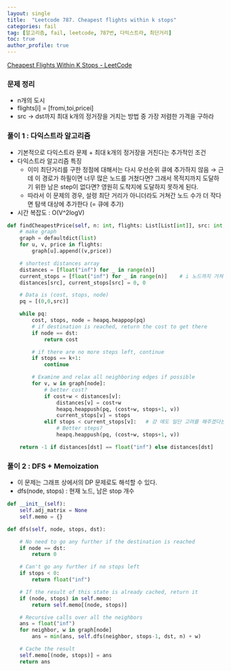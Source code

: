 ```yaml
---
layout: single
title:  "Leetcode 787. Cheapest flights within k stops"
categories: fail
tag: [알고리즘, fail, leetcode, 787번, 다익스트라, 최단거리]
toc: true
author_profile: true
---
```


[Cheapest Flights Within K Stops - LeetCode](https://leetcode.com/problems/cheapest-flights-within-k-stops/)

### 문제 정리

- n개의 도시
- flights[i] = [fromi,toi,pricei]
- src → dst까지 최대 k개의 정거장을 거치는 방법 중 가장 저렴한 가격을 구하라

### 풀이 1 : 다익스트라 알고리즘

- 기본적으로 다익스트라 문제 + 최대 k개의 정거장을 거친다는 추가적인 조건
- 다익스트라 알고리즘 특징
    - 이미 최단거리를 구한 정점에 대해서는 다시 우선순위 큐에 추가하지 않음 
    → 근데 이 경로가 하필이면 너무 많은 노드를 거쳤다면? 그래서 목적지까지 도달하기 위한 남은 step이 없다면? 영원히 도착지에 도달하지 못하게 된다.
    - 따라서 이 문제의 경우, 설령 최단 거리가 아니더라도 거쳐간 노드 수가 더 작다면 탐색 대상에 추가한다 (= 큐에 추가)
- 시간 복잡도 : O(V^2logV)

```python
def findCheapestPrice(self, n: int, flights: List[List[int]], src: int, dst: int, k: int) -> int:
    # make graph
    graph = defaultdict(list)
    for u, v, price in flights:
        graph[u].append((v,price))

    # shortest distances array
    distances = [float("inf") for _ in range(n)]
    current_stops = [float("inf") for _ in range(n)]    # i 노드까지 거쳐간 최소 노드의 수
    distances[src], current_stops[src] = 0, 0

    # Data is (cost, stops, node)
    pq = [(0,0,src)]

    while pq:
        cost, stops, node = heapq.heappop(pq)
        # if destination is reached, return the cost to get there
        if node == dst:
            return cost

        # if there are no more steps left, continue
        if stops == k+1:
            continue

        # Examine and relax all neighboring edges if possible
        for v, w in graph[node]:
            # better cost?
            if cost+w < distances[v]:
                distances[v] = cost+w
                heapq.heappush(pq, (cost+w, stops+1, v))
                current_stops[v] = stops
            elif stops < current_stops[v]:   # 걍 애도 일단 고려를 해주겠다는 것임 (설령 최소 거리가 아니더라도)
                # Better steps?
                heapq.heappush(pq, (cost+w, stops+1, v))

    return -1 if distances[dst] == float("inf") else distances[dst]
```

### 풀이 2 : DFS + Memoization

- 이 문제는 그래프 상에서의 DP 문제로도 해석할 수 있다.
- dfs(node, stops)  : 현재 노드, 남은 stop 개수

```python
def __init__(self):
    self.adj_matrix = None
    self.memo = {}

def dfs(self, node, stops, dst):

    # No need to go any further if the destination is reached    
    if node == dst:
        return 0

    # Can't go any further if no stops left
    if stops < 0:
        return float("inf")

    # If the result of this state is already cached, return it
    if (node, stops) in self.memo:
        return self.memo[(node, stops)]

    # Recursive calls over all the neighbors
    ans = float("inf")
    for neighbor, w in graph[node]
        ans = min(ans, self.dfs(neighbor, stops-1, dst, n) + w)

    # Cache the result
    self.memo[(node, stops)] = ans        
    return ans

```
